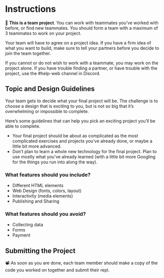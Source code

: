 # Instructions

👥 **This is a team project**. You can work with teammates you’ve worked with before, or find new teammates. You should form a team with a maximum of 3 teammates to work on your project. 

Your team will have to agree on a project idea. If you have a firm idea of what you want to build, make sure to tell your partners before you decide to join the team together.

If you cannot or do not wish to work with a teammate, you may work on the project alone. If you have trouble finding a partner, or have trouble with the project, use the #help-web channel in Discord.


## Topic and Design Guidelines

Your team gets to decide what your final project will be. The challenge is to choose a design that is exciting to you, but is not so big that it’s overwhelming or impossible to complete.

Here’s some guidelines that can help you pick an exciting project you’ll be able to complete.

- Your final project should be about as complicated as the most complicated exercises and projects you’ve already done, or maybe a little bit more advanced.
- Don’t plan to learn a whole new technology for the final project. Plan to use mostly what you’ve already learned (with a little bit more Googling for the things you run into along the way).

### What features should you **include?**

- Different HTML elements
- Web Design (fonts, colors, layout)
- Interactivity (media elements)
- Publishing and Sharing

### What features should you **avoid**?

- Collecting data
- Forms
- Payment

## Submitting the Project

📽️ As soon as you are done, each team member should make a copy of the code you worked on together and submit their repl.